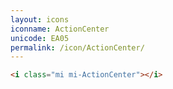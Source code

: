 ```yaml
---
layout: icons
iconname: ActionCenter
unicode: EA05
permalink: /icon/ActionCenter/
---
```


``` html
<i class="mi mi-ActionCenter"></i>
```
